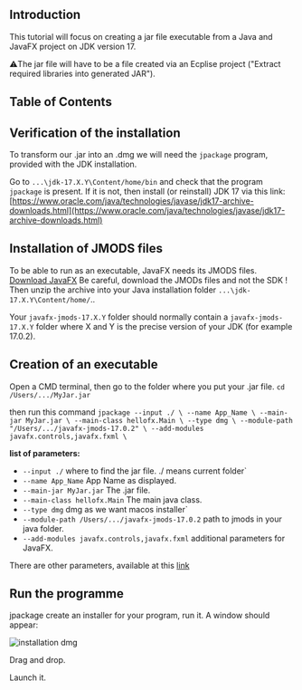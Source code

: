 ## Introduction

This tutorial will focus on creating a jar file executable from a Java and JavaFX project on JDK version 17.

⚠️The jar file will have to be a file created via an Ecplise project ("Extract required libraries into generated JAR").

## Table of Contents

## Verification of the installation

To transform our .jar into an .dmg we will need the `jpackage` program, provided with the JDK installation.

Go to `...\jdk-17.X.Y\Content/home/bin` and check that the program `jpackage` is present.
If it is not, then install (or reinstall) JDK 17 via this link: [https://www.oracle.com/java/technologies/javase/jdk17-archive-downloads.html](https://www.oracle.com/java/technologies/javase/jdk17-archive-downloads.html)

## Installation of JMODS files

To be able to run as an executable, JavaFX needs its JMODS files.
[Download JavaFX](https://gluonhq.com/products/javafx/) Be careful, download the JMODs files and not the SDK !
Then unzip the archive into your Java installation folder `...\jdk-17.X.Y\Content/home/`..

Your `javafx-jmods-17.X.Y` folder should normally contain a `javafx-jmods-17.X.Y` folder where X and Y is the precise version of your JDK (for example 17.0.2).

## Creation of an executable

Open a CMD terminal, then go to the folder where you put your .jar file.
`cd /Users/.../MyJar.jar`

then run this command `jpackage --input ./ \ --name App_Name \ --main-jar MyJar.jar \ --main-class hellofx.Main \ --type dmg \ --module-path "/Users/.../javafx-jmods-17.0.2" \ --add-modules javafx.controls,javafx.fxml \`

**list of parameters:**

- `--input ./` where to find the jar file. ./ means current folder`
- `--name App_Name` App Name as displayed.
- `--main-jar MyJar.jar` The .jar file.
- `--main-class hellofx.Main` The main java class.
- `--type dmg` dmg as we want macos installer`
- `--module-path /Users/.../javafx-jmods-17.0.2` path to jmods in your java folder.
- `--add-modules javafx.controls,javafx.fxml` additional parameters for JavaFX.

There are other parameters, available at this [link](https://docs.oracle.com/en/java/javase/14/docs/specs/man/jpackage.html)

## Run the programme

jpackage create an installer for your program, run it.
A window should appear:

![installation dmg](https://i.ibb.co/kyNYQtg/setup-dmg.png)

Drag and drop.

Launch it.
